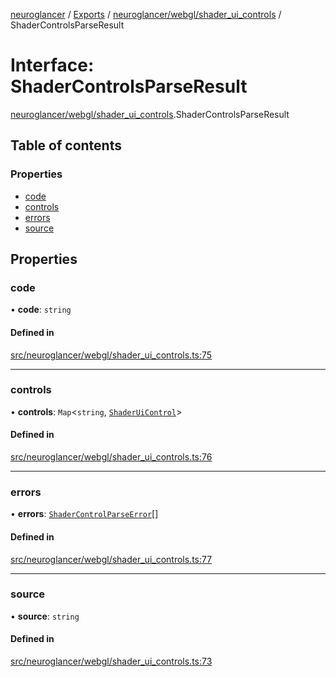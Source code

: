 [neuroglancer](../README.md) / [Exports](../modules.md) / [neuroglancer/webgl/shader\_ui\_controls](../modules/neuroglancer_webgl_shader_ui_controls.md) / ShaderControlsParseResult

# Interface: ShaderControlsParseResult

[neuroglancer/webgl/shader_ui_controls](../modules/neuroglancer_webgl_shader_ui_controls.md).ShaderControlsParseResult

## Table of contents

### Properties

- [code](neuroglancer_webgl_shader_ui_controls.ShaderControlsParseResult.md#code)
- [controls](neuroglancer_webgl_shader_ui_controls.ShaderControlsParseResult.md#controls)
- [errors](neuroglancer_webgl_shader_ui_controls.ShaderControlsParseResult.md#errors)
- [source](neuroglancer_webgl_shader_ui_controls.ShaderControlsParseResult.md#source)

## Properties

### code

• **code**: `string`

#### Defined in

[src/neuroglancer/webgl/shader_ui_controls.ts:75](https://github.com/ActiveBrainAtlas2/neuroglancer/blob/91617476/src/neuroglancer/webgl/shader_ui_controls.ts#L75)

___

### controls

• **controls**: `Map`<`string`, [`ShaderUiControl`](../modules/neuroglancer_webgl_shader_ui_controls.md#shaderuicontrol)\>

#### Defined in

[src/neuroglancer/webgl/shader_ui_controls.ts:76](https://github.com/ActiveBrainAtlas2/neuroglancer/blob/91617476/src/neuroglancer/webgl/shader_ui_controls.ts#L76)

___

### errors

• **errors**: [`ShaderControlParseError`](neuroglancer_webgl_shader_ui_controls.ShaderControlParseError.md)[]

#### Defined in

[src/neuroglancer/webgl/shader_ui_controls.ts:77](https://github.com/ActiveBrainAtlas2/neuroglancer/blob/91617476/src/neuroglancer/webgl/shader_ui_controls.ts#L77)

___

### source

• **source**: `string`

#### Defined in

[src/neuroglancer/webgl/shader_ui_controls.ts:73](https://github.com/ActiveBrainAtlas2/neuroglancer/blob/91617476/src/neuroglancer/webgl/shader_ui_controls.ts#L73)
